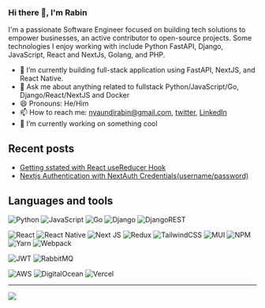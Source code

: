 ### Hi there 👋, I'm Rabin

I'm a passionate Software Engineer focused on building tech solutions to empower businesses, an active contributor to open-source projects. Some technologies I enjoy working with include Python FastAPI, Django, JavaScript, React and NextJs, Golang, and PHP.

- 🌱 I’m currently building full-stack application using FastAPI, NextJS, and React Native.
-  💬 Ask me about anything related to fullstack Python/JavaScript/Go, Django/React/NextJS and Docker
- 😄 Pronouns: He/Him
- 📫 How to reach me: [nyaundirabin@gmail.com](mailto:nyaundirabin@gmail.com), [twitter](https://twitter.com/rabin_mn), [LinkedIn](https://www.linkedin.com/in/rabin-nyaundi-0557a1175/)
- 🔭 I’m currently working on something cool



## Recent posts
- [Getting sstated with React useReducer Hook](https://medium.com/@rabin.nyaundi254/react-usereducer-hook-e9a7bbdfd060)
- [Nextjs Authentication with NextAuth Credentials(username/password)](https://medium.com/@rabin.nyaundi254/nextjs-authentication-with-nextauth-prisma-an-postgres-7d55b14e68ad)


<!-- <details> -->
<!-- <summary>Languages and tools</summary> -->
  ## Languages and tools
  
![Python](https://img.shields.io/badge/python-3670A0?style=for-the-badge&logo=python&logoColor=ffdd54)
![JavaScript](https://img.shields.io/badge/javascript-%23323330.svg?style=for-the-badge&logo=javascript&logoColor=%23F7DF1E)
![Go](https://img.shields.io/badge/go-%2300ADD8.svg?style=for-the-badge&logo=go&logoColor=white)
  ![Django](https://img.shields.io/badge/django-%23092E20.svg?style=for-the-badge&logo=django&logoColor=white)
![DjangoREST](https://img.shields.io/badge/DJANGO-REST-ff1709?style=for-the-badge&logo=django&logoColor=white&color=ff1709&labelColor=gray)

![React](https://img.shields.io/badge/react-%2320232a.svg?style=for-the-badge&logo=react&logoColor=%2361DAFB)
 ![React Native](https://img.shields.io/badge/react_native-%2320232a.svg?style=for-the-badge&logo=react&logoColor=%2361DAFB)
![Next JS](https://img.shields.io/badge/Next-black?style=for-the-badge&logo=next.js&logoColor=white)
![Redux](https://img.shields.io/badge/redux-%23593d88.svg?style=for-the-badge&logo=redux&logoColor=white)
![TailwindCSS](https://img.shields.io/badge/tailwindcss-%2338B2AC.svg?style=for-the-badge&logo=tailwind-css&logoColor=white)
![MUI](https://img.shields.io/badge/MUI-%230081CB.svg?style=for-the-badge&logo=mui&logoColor=white)
  ![NPM](https://img.shields.io/badge/NPM-%23CB3837.svg?style=for-the-badge&logo=npm&logoColor=white)
  ![Yarn](https://img.shields.io/badge/yarn-%232C8EBB.svg?style=for-the-badge&logo=yarn&logoColor=white)
![Webpack](https://img.shields.io/badge/webpack-%238DD6F9.svg?style=for-the-badge&logo=webpack&logoColor=black)

![JWT](https://img.shields.io/badge/JWT-black?style=for-the-badge&logo=JSON%20web%20tokens)
![RabbitMQ](https://img.shields.io/badge/Rabbitmq-FF6600?style=for-the-badge&logo=rabbitmq&logoColor=white)

  ![AWS](https://img.shields.io/badge/AWS-%23FF9900.svg?style=for-the-badge&logo=amazon-aws&logoColor=white)
![DigitalOcean](https://img.shields.io/badge/DigitalOcean-%230167ff.svg?style=for-the-badge&logo=digitalOcean&logoColor=white)
![Vercel](https://img.shields.io/badge/vercel-%23000000.svg?style=for-the-badge&logo=vercel&logoColor=white)

<!-- </details> -->


<hr />
<!-- [![Rabin's GitHub stats](https://github-readme-stats.vercel.app/api?username=rabin-nyaundi&show_icons=true&theme=radical)](https://github.com/rabin-nyaundi/github-readme-stats) -->
<picture>
<source
  srcset="https://github-readme-stats.vercel.app/api?username=rabin-nyaundi&show_icons=true&theme=dark"
  media="(prefers-color-scheme: dark)"
/>
<source
  srcset="https://github-readme-stats.vercel.app/api?username=rabin-nyaundi&show_icons=true"
  media="(prefers-color-scheme: light), (prefers-color-scheme: no-preference)"
/>
<img src="https://github-readme-stats.vercel.app/api?username=rabin-nyaundi&show_icons=true" />
</picture>
